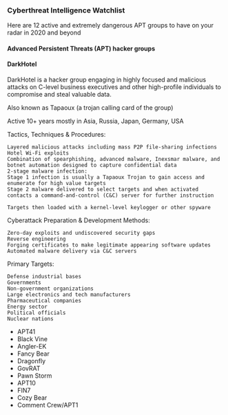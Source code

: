 ### Cyberthreat Intelligence Watchlist

Here are 12 active and extremely dangerous APT groups to have on your radar in 2020 and beyond

#### Advanced Persistent Threats (APT) hacker groups

#### DarkHotel 

DarkHotel is a hacker group engaging in highly focused and malicious attacks on C-level business executives and other high-profile individuals to compromise and steal valuable data.

Also known as Tapaoux (a trojan calling card of the group)

Active 10+ years mostly in Asia, Russia, Japan, Germany, USA

Tactics, Techniques & Procedures:
```
Layered malicious attacks including mass P2P file-sharing infections
Hotel Wi-Fi exploits 
Combination of spearphishing, advanced malware, Inexsmar malware, and botnet automation designed to capture confidential data
2-stage malware infection:
Stage 1 infection is usually a Tapaoux Trojan to gain access and enumerate for high value targets
Stage 2 malware delivered to select targets and when activated contacts a command-and-control (C&C) server for further instruction

Targets then loaded with a kernel-level keylogger or other spyware
```
Cyberattack Preparation & Development Methods:
```
Zero-day exploits and undiscovered security gaps
Reverse engineering
Forging certificates to make legitimate appearing software updates
Automated malware delivery via C&C servers
```

Primary Targets:
``` 
Defense industrial bases 
Governments
Non-government organizations 
Large electronics and tech manufacturers
Pharmaceutical companies
Energy sector
Political officials
Nuclear nations
```

- APT41
- Black Vine
- Angler-EK
- Fancy Bear
- Dragonfly
- GovRAT
- Pawn Storm
- APT10
- FIN7
- Cozy Bear
- Comment Crew/APT1
